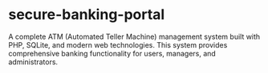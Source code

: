 # secure-banking-portal
A complete ATM (Automated Teller Machine) management system built with PHP, SQLite, and modern web technologies. This system provides comprehensive banking functionality for users, managers, and administrators.
